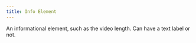 ```yaml
---
title: Info Element
---
```


An informational element, such as the video length. Can have a text label or not.
